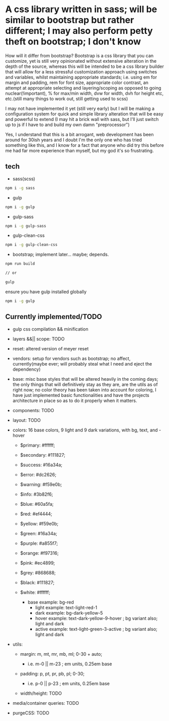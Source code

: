 # A css library written in sass; will be similar to bootstrap but rather different; I may also perform petty theft on bootstrap; I don't know

How will it differ from bootstrap? Bootstrap is a css library that you can customize, yet is still very opinionated without extensive alteration in the depth of the source, whereas this will be intended to be a css library builder that will allow for a less stressful customization approach using switches and variables, whilst maintaining appropriate standards; i.e. using em for margin and padding, rem for font size, appropriate color contrast, an attempt at appropriate selecting and layering/scoping as opposed to going nuclear(!important), % for max/min width, dvw for width, dvh for height etc, etc.(still many things to work out, still getting used to scss)

I may not have implemented it yet (still very early) but I will be making a configuration system for quick and simple library alteration that will be easy and powerful to extend (I may hit a brick wall with sass, but I'll just switch up to js if I have to and build my own damn "preprocessor")

Yes, I understand that this is a bit arrogant, web development has been around for 30ish years and I doubt I'm the only one who has tried something like this, and I know for a fact that anyone who did try this before me had far more experience than myself, but my god it's so frustrating.

## tech

- sass(scss)
  
```bash
npm i -g sass
```

- gulp

```bash
npm i -g gulp
```

- gulp-sass

```bash
npm i -g gulp-sass
```

- gulp-clean-css

```bash
npm i -g gulp-clean-css
```

- bootstrap; implement later... maybe; depends.
  
```bash
npm run build

// or

gulp
```

ensure you have gulp installed globally

```bash
npm i -g gulp
```

## Currently implemented/TODO

- gulp css compilation && minification

- layers &&|| scope: TODO

- reset: altered version of meyer reset

- vendors: setup for vendors such as bootstrap; no affect, currently(maybe ever; will probably steal what I need and eject the dependency)

- base: misc base styles that will be altered heavily in the coming days; the only things that will definitively stay as they are, are the utils as of right now; no color theory has been taken into account for coloring, I have just implemented basic functionalities and have the projects architecture in place so as to do it properly when it matters.

- components: TODO

- layout: TODO

- colors: 16 base colors, 9 light and 9 dark variations, with bg, text, and -hover
  
  - $primary: #ffffff;
  - $secondary: #111827;
  - $success: #16a34a;
  - $error: #dc2626;
  - $warning: #f59e0b;
  - $info: #3b82f6;
  - $blue: #60a5fa;
  - $red: #ef4444;
  - $yellow: #f59e0b;
  - $green: #16a34a;
  - $purple: #a855f7;
  - $orange: #f97316;
  - $pink: #ec4899;
  - $grey: #868688;
  - $black: #111827;
  - $white: #ffffff;

    - base example: bg-red
      - light example: text-light-red-1
      - dark example: bg-dark-yellow-5
      - hover example: text-dark-yellow-9-hover ; bg variant also; light and dark
      - active example: text-light-green-3-active ; bg variant also; light and dark

- utils:
  - margin: m, mt, mr, mb, ml; 0-30 + auto;
    - i.e. m-0 || m-23 ; em units, 0.25em base

  - padding: p, pt, pr, pb, pl; 0-30;
    - i.e. p-0 || p-23 ; em units, 0.25em base

  - width/height: TODO

- media/container queries: TODO

- purgeCSS: TODO

